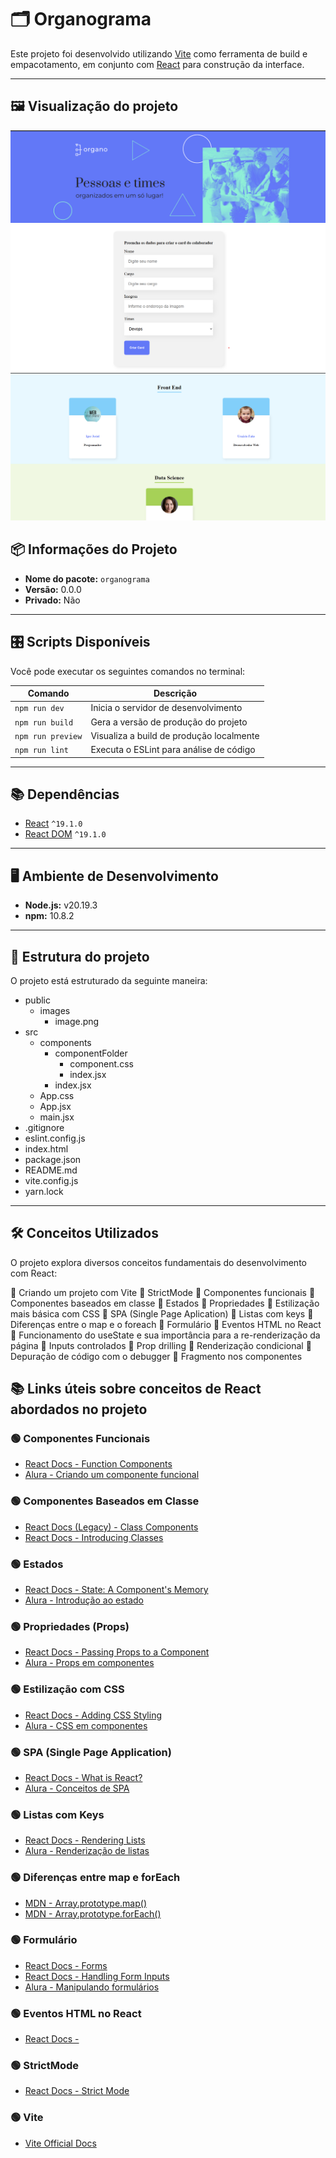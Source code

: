 # 🗂️ Organograma

Este projeto foi desenvolvido utilizando [Vite](https://vitejs.dev/) como ferramenta de build 
e empacotamento, em conjunto com [React](https://react.dev/) para construção da interface.

---

## 🖼️ Visualização do projeto

![banner de cabeçalho do projeto](/public/prints/banner.png)
![formulário para inserção dos funcionários no projeto](/public/prints/form.png)
![sessão de apresentação dos times](/public/prints/sectionTeams.png)

## 📦 Informações do Projeto

- **Nome do pacote:** `organograma`
- **Versão:** 0.0.0
- **Privado:** Não

---

## 🎛️ Scripts Disponíveis

Você pode executar os seguintes comandos no terminal:

| Comando             | Descrição                                                 |
|---------------------|-----------------------------------------------------------|
| `npm run dev`       | Inicia o servidor de desenvolvimento                      |
| `npm run build`     | Gera a versão de produção do projeto                      |
| `npm run preview`   | Visualiza a build de produção localmente                  |
| `npm run lint`      | Executa o ESLint para análise de código                   |

---

## 📚 Dependências

- [React](https://react.dev/) `^19.1.0`
- [React DOM](https://react.dev/reference/react-dom) `^19.1.0`

---

## 🖥️ Ambiente de Desenvolvimento

- **Node.js:** v20.19.3
- **npm:** 10.8.2

---

## 📂 Estrutura do projeto

O projeto está estruturado da seguinte maneira:

- public
  - images
    - image.png
- src
  - components
    - componentFolder
      - component.css
      - index.jsx
    - index.jsx
  - App.css
  - App.jsx
  - main.jsx
- .gitignore
- eslint.config.js
- index.html
- package.json
- README.md
- vite.config.js
- yarn.lock

---

## 🛠️ Conceitos Utilizados

O projeto explora diversos conceitos fundamentais do desenvolvimento com React:

 🔹 Criando um projeto com Vite 
 🔹 StrictMode 
 🔹 Componentes funcionais 
 🔹 Componentes baseados em classe 
 🔹 Estados 
 🔹 Propriedades 
 🔹 Estilização mais básica com CSS 
 🔹 SPA (Single Page Aplication) 
 🔹 Listas com keys 
 🔹 Diferenças entre o map e o foreach 
 🔹 Formulário 
 🔹 Eventos HTML no React 
 🔹 Funcionamento do useState e sua importância para a re-renderização da página 
 🔹 Inputs controlados 
 🔹 Prop drilling 
 🔹 Renderização condicional 
 🔹 Depuração de código com o debugger 
 🔹 Fragmento nos componentes 

## 📚 Links úteis sobre conceitos de React abordados no projeto

### 🟢 Componentes Funcionais
- [React Docs - Function Components](https://react.dev/learn/your-first-component)
- [Alura - Criando um componente funcional](https://cursos.alura.com.br/course/react-desenvolvendo-com-js-react)

### 🟢 Componentes Baseados em Classe
- [React Docs (Legacy) - Class Components](https://legacy.reactjs.org/docs/react-component.html)
- [React Docs - Introducing Classes](https://legacy.reactjs.org/docs/components-and-props.html#function-and-class-components)

### 🟢 Estados
- [React Docs - State: A Component's Memory](https://react.dev/learn/state-a-components-memory)
- [Alura - Introdução ao estado](https://cursos.alura.com.br/course/react-desenvolvendo-com-js-react)

### 🟢 Propriedades (Props)
- [React Docs - Passing Props to a Component](https://react.dev/learn/passing-props-to-a-component)
- [Alura - Props em componentes](https://cursos.alura.com.br/course/react-desenvolvendo-com-js-react)

### 🟢 Estilização com CSS
- [React Docs - Adding CSS Styling](https://react.dev/learn/adding-styles)
- [Alura - CSS em componentes](https://cursos.alura.com.br/course/react-desenvolvendo-com-js-react)

### 🟢 SPA (Single Page Application)
- [React Docs - What is React?](https://react.dev/learn#react-is-a-library)
- [Alura - Conceitos de SPA](https://cursos.alura.com.br/course/react-desenvolvendo-com-js-react)

### 🟢 Listas com Keys
- [React Docs - Rendering Lists](https://react.dev/learn/rendering-lists)
- [Alura - Renderização de listas](https://cursos.alura.com.br/course/react-desenvolvendo-com-js-react)

### 🟢 Diferenças entre map e forEach
- [MDN - Array.prototype.map()](https://developer.mozilla.org/en-US/docs/Web/JavaScript/Reference/Global_Objects/Array/map)
- [MDN - Array.prototype.forEach()](https://developer.mozilla.org/en-US/docs/Web/JavaScript/Reference/Global_Objects/Array/forEach)

### 🟢 Formulário
- [React Docs - Forms](https://react.dev/learn/forms)
- [React Docs - Handling Form Inputs](https://react.dev/learn/forms)
- [Alura - Manipulando formulários](https://cursos.alura.com.br/course/react-desenvolvendo-com-js-react)

### 🟢 Eventos HTML no React
- [React Docs -]()

### 🟢 StrictMode
- [React Docs - Strict Mode](https://react.dev/reference/react/StrictMode)

### 🟢 Vite
- [Vite Official Docs](https://vite.dev/guide/)